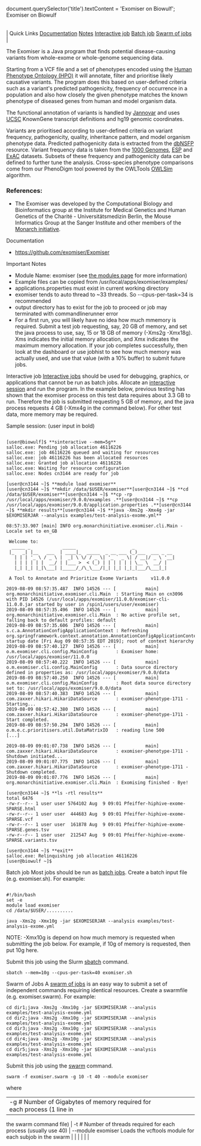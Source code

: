 

document.querySelector('title').textContent = 'Exomiser on Biowulf';
Exomiser on Biowulf


|  |
| --- |
| 
Quick Links
[Documentation](#doc)
[Notes](#notes)
[Interactive job](#int) 
[Batch job](#sbatch) 
[Swarm of jobs](#swarm) 
 |


The Exomiser is a Java program that finds potential disease-causing variants 
 from whole-exome or whole-genome sequencing data.


Starting from a VCF file and a set of phenotypes encoded using the [Human 
 Phenotype Ontology (HPO)](http://www.human-phenotype-ontology.org/) it will annotate, filter and prioritise likely 
 causative variants. The program does this based on user-defined criteria 
 such as a variant's predicted pathogenicity, frequency of occurrence in 
 a population and also how closely the given phenotype matches the known 
 phenotype of diseased genes from human and model organism data.


The functional annotation of variants is handled by [Jannovar](https://github.com/charite/jannovar) 
 and uses [UCSC](http://genome.ucsc.edu/) KnownGene transcript 
 definitions and hg19 genomic coordinates.


Variants are prioritised according to user-defined criteria on variant 
 frequency, pathogenicity, quality, inheritance pattern, and model organism 
 phenotype data. Predicted pathogenicity data is extracted from the [dbNSFP](http://www.ncbi.nlm.nih.gov/pubmed/21520341) 
 resource. Variant frequency data is taken from the [1000 
 Genomes](http://www.1000genomes.org/), [ESP](http://evs.gs.washington.edu/EVS) and [ExAC](http://exac.broadinstitute.org/) 
 datasets. Subsets of these frequency and pathogenicity data can be defined 
 to further tune the analysis. Cross-species phenotype comparisons come from 
 our PhenoDigm tool powered by the OWLTools [OWLSim](https://github.com/owlcollab/owltools) 
 algorithm.


### References:


* The Exomiser was developed by the Computational Biology and Bioinformatics 
 group at the Institute for Medical Genetics and Human Genetics of the 
 Charité - Universitätsmedizin Berlin, the Mouse Informatics Group at the 
 Sanger Institute and other members of the [Monarch 
 initiative](https://monarchinitiative.org/).


Documentation
* <https://github.com/exomiser/Exomiser>


Important Notes
* Module Name: exomiser (see [the 
 modules page](/apps/modules.html) for more information) 
 * Example files can be copied from /usr/local/apps/exomiser/examples/
 * applications.properties must exist in current working directory 
 * exomiser tends to auto thread to ~33 threads. So --cpus-per-task=34 is recommended
 * output directory has to exist for the job to proceed or job may terminated with commandlinerunner error
 * For a first run, you will likely have no idea how much mmemory is required. Submit a test job requesting, say, 20 GB of memory, and set the java process to use, say, 15 or 18 GB of memory (-Xms2g -Xmx18g). Xms indicates the initial memory allocation, and Xmx indicates the maximum memory allocation. If your job completes successfully, then look at the dashboard or use jobhist to see how much memory was actually used, and use that value (with a 10% buffer) to submit future jobs.



Interactive job
[Interactive jobs](/docs/userguide.html#int) should be used for debugging, graphics, or applications that cannot be run as batch jobs.
Allocate an [interactive session](/docs/userguide.html#int) and run the program. 
In the example below, previous testing has shown that the exomiser process on this test data requires about 3.3 GB to run. Therefore the job is submitted requesting 5 GB of memory, and the java process requests 4 GB (-Xmx4g in the command below). For other test data, more memory may be required. 



Sample session: (user input in bold)



```

[user@biowulf]$ **sinteractive --mem=5g**
salloc.exe: Pending job allocation 46116226
salloc.exe: job 46116226 queued and waiting for resources
salloc.exe: job 46116226 has been allocated resources
salloc.exe: Granted job allocation 46116226
salloc.exe: Waiting for resource configuration
salloc.exe: Nodes cn3144 are ready for job

[user@cn3144 ~]$ **module load exomiser**
[user@cn3144 ~]$ **mkdir /data/$USER/exomiser**[user@cn3144 ~]$ **cd /data/$USER/exomiser**[user@cn3144 ~]$ **cp -rp /usr/local/apps/exomiser/9.0.0/examples .**[user@cn3144 ~]$ **cp /usr/local/apps/exomiser/9.0.0/application.properties .**[user@cn3144 ~]$ **mkdir results**[user@cn3144 ~]$ **java -Xms2g -Xmx4g -jar $EXOMISERJAR --analysis examples/test-analysis-exome.yml**

08:57:33.907 [main] INFO org.monarchinitiative.exomiser.cli.Main - Locale set to en_GB

 Welcome to:
  _____ _            _____                     _
 |_   _| |__   ___  | ____|_  _____  _ __ ___ (_)___  ___ _ __
   | | | '_ \ / _ \ |  _| \ \/ / _ \| '_ ` _ \| / __|/ _ \ '__|
   | | | | | |  __/ | |___ >  < (_) | | | | | | \__ \  __/ |
   |_| |_| |_|\___| |_____/_/\_\___/|_| |_| |_|_|___/\___|_|

 A Tool to Annotate and Prioritize Exome Variants     v11.0.0

2019-08-09 08:57:35.487  INFO 14526 --- [           main] org.monarchinitiative.exomiser.cli.Main  : Starting Main on cn3096 with PID 14526 (/usr/local/apps/exomiser/11.0.0/exomiser-cli-11.0.0.jar started by user in /spin1/users/user/exomiser)
2019-08-09 08:57:35.496  INFO 14526 --- [           main] org.monarchinitiative.exomiser.cli.Main  : No active profile set, falling back to default profiles: default
2019-08-09 08:57:35.606  INFO 14526 --- [           main] s.c.a.AnnotationConfigApplicationContext : Refreshing org.springframework.context.annotation.AnnotationConfigApplicationContext@47542153: startup date [Fri Aug 09 08:57:35 EDT 2019]; root of context hierarchy
2019-08-09 08:57:40.127  INFO 14526 --- [           main] o.m.exomiser.cli.config.MainConfig       : Exomiser home: /usr/local/apps/exomiser/11.0.0
2019-08-09 08:57:40.222  INFO 14526 --- [           main] o.m.exomiser.cli.config.MainConfig       : Data source directory defined in properties as: /usr/local/apps/exomiser/9.0.0/data
2019-08-09 08:57:40.250  INFO 14526 --- [           main] o.m.exomiser.cli.config.MainConfig       : Root data source directory set to: /usr/local/apps/exomiser/9.0.0/data
2019-08-09 08:57:40.383  INFO 14526 --- [           main] com.zaxxer.hikari.HikariDataSource       : exomiser-phenotype-1711 - Starting...
2019-08-09 08:57:42.380  INFO 14526 --- [           main] com.zaxxer.hikari.HikariDataSource       : exomiser-phenotype-1711 - Start completed.
2019-08-09 08:57:50.294  INFO 14526 --- [           main] o.m.e.c.prioritisers.util.DataMatrixIO   : reading line 500
[...]

2019-08-09 09:01:07.738  INFO 14526 --- [           main] com.zaxxer.hikari.HikariDataSource       : exomiser-phenotype-1711 - Shutdown initiated...
2019-08-09 09:01:07.775  INFO 14526 --- [           main] com.zaxxer.hikari.HikariDataSource       : exomiser-phenotype-1711 - Shutdown completed.
2019-08-09 09:01:07.776  INFO 14526 --- [           main] org.monarchinitiative.exomiser.cli.Main  : Exomising finished - Bye!

[user@cn3144 ~]$ **ls -rtl results**
total 6476
-rw-r--r-- 1 user user 5764102 Aug  9 09:01 Pfeiffer-hiphive-exome-SPARSE.html
-rw-r--r-- 1 user user  444683 Aug  9 09:01 Pfeiffer-hiphive-exome-SPARSE.vcf
-rw-r--r-- 1 user user  161878 Aug  9 09:01 Pfeiffer-hiphive-exome-SPARSE.genes.tsv
-rw-r--r-- 1 user user  212547 Aug  9 09:01 Pfeiffer-hiphive-exome-SPARSE.variants.tsv

[user@cn3144 ~]$ **exit**
salloc.exe: Relinquishing job allocation 46116226
[user@biowulf ~]$

```


Batch job
Most jobs should be run as [batch jobs](/docs/userguide.html#submit).
Create a batch input file (e.g. exomiser.sh). For example:



```

#!/bin/bash
set -e
module load exomiser
cd /data/$USER/..........

java -Xms2g -Xmx10g -jar $EXOMISERJAR --analysis examples/test-analysis-exome.yml
```

NOTE: -Xmx10g is depend on how much memory is requested when submitting 
 the job below. For example, if 10g of memory is requested, then put 10g 
 here. 


Submit this job using the Slurm [sbatch](/docs/userguide.html) 
 command.



```
sbatch --mem=10g --cpus-per-task=40 exomiser.sh
```

Swarm of Jobs 
A [swarm of jobs](/apps/swarm.html) is an easy way to submit a set of independent commands requiring identical resources.
Create a swarmfile (e.g. exomiser.swarm). For example:



```
cd dir1;java -Xms2g -Xmx10g -jar $EXOMISERJAR --analysis examples/test-analysis-exome.yml
cd dir2;java -Xms2g -Xmx10g -jar $EXOMISERJAR --analysis examples/test-analysis-exome.yml
cd dir3;java -Xms2g -Xmx10g -jar $EXOMISERJAR --analysis examples/test-analysis-exome.yml
cd dir4;java -Xms2g -Xmx10g -jar $EXOMISERJAR --analysis examples/test-analysis-exome.yml
cd dir5;java -Xms2g -Xmx10g -jar $EXOMISERJAR --analysis examples/test-analysis-exome.yml
```

Submit this job using the [swarm](/apps/swarm.html) command.



```
swarm -f exomiser.swarm -g 10 -t 40 --module exomiser
```

where
 

|  |  |  |  |  |  |
| --- | --- | --- | --- | --- | --- |
| -g *#*  Number of Gigabytes of memory required for each process (1 line in 
 the swarm command file) 
 | -t *#*  Number of threads required for each process (usually use 40)
 | --module exomiser Loads the vcftools module for each subjob in the swarm 
  | |
 | |
 | |












